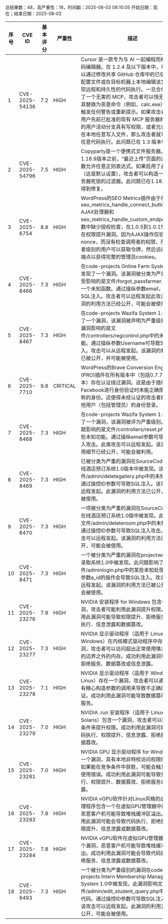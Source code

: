 总结果数：48，高严重性：18，时间戳：2025-08-03 08:10:05
开始日期：现在；结束日期：2025-08-02

| 序号 | CVE ID | 基本评分 | 严重性 | 描述 | 参考资料 |
|-----|--------|------------|----------|-------------|------------|
| 1 | CVE-2025-54136 | 7.2  | HIGH | Cursor 是一款专为与 AI 一起编程而构建的代码编辑器。在 1.2.4 及以下版本中，攻击者可以通过修改共享 GitHub 仓库中的已信任 MCP 配置文件或在目标机器上本地编辑该文件来实现远程和持久性的代码执行。一旦合作者接受了一个无害的 MCP，攻击者可以悄无声息地将其替换为恶意命令（例如，calc.exe），而不会触发任何警告或重新提示。如果攻击者对包含用户先前已批准的现有 MCP 服务器的源仓库的用户活动分支具有写权限，或者允许攻击者在本地任意写入文件，那么攻击者就可以实现任意代码执行。此问题已在 1.3 版本中修复。 | [1]https://github.com/cursor/cursor/security/advisories/GHSA-24mc-g4xr-4395 |
| 2 | CVE-2025-54796 | 7.5  | HIGH | Copyparty是一个便携式文件服务器。在1.18.9版本之前，“最近上传”页面的过滤器参数允许任意正则表达式。如果启用了此功能（这是默认设置），攻击者可以构造一个导致服务器死锁的过滤器。此问题已在1.18.9版本中得到修复。 | [1]https://github.com/9001/copyparty/commit/09910ba80784c3980947d92f45db696398c0fd83<br>[2]https://github.com/9001/copyparty/releases/tag/v1.18.9<br>[3]https://github.com/9001/copyparty/security/advisories/GHSA-5662-2rj7-f2v6 |
| 3 | CVE-2025-6754 | 8.8  | HIGH | WordPress的SEO Metrics插件由于在seo_metrics_handle_connect_button_click() AJAX处理器和seo_metrics_handle_custom_endpoint()函数中缺少授权检查，在1.0.5到1.0.15版本中存在权限提升漏洞。因为AJAX操作仅验证了一个nonce，而没有检查调用者的权限，所以订阅者级别的用户可以获取令牌，然后访问自定义端点以获得完整的管理员cookies。 | [1]https://plugins.trac.wordpress.org/browser/seo-metrics-helper/trunk/common-functions.php<br>[2]https://plugins.trac.wordpress.org/browser/seo-metrics-helper/trunk/endpoint.php<br>[3]https://plugins.trac.wordpress.org/browser/seo-metrics-helper/trunk/seo-metrics.php<br>[4]https://plugins.trac.wordpress.org/browser/seo-metrics-helper/trunk/welcome-page.php<br>[5]https://wordpress.org/plugins/seo-metrics-helper/#developers<br>[6]https://www.wordfence.com/threat-intel/vulnerabilities/id/48658b33-ae53-4919-8180-1188f72553f7?source=cve |
| 4 | CVE-2025-8466 | 7.3  | HIGH | 在code-projects Online Farm System 1.0中发现了一个漏洞。该漏洞被分类为严重级别。受影响的是文件/forgot_passfarmer.php中的一个未知函数。通过操纵参数email，可以导致SQL注入。攻击者可以远程发起此攻击。该漏洞的利用方法已经公开，可能会被使用。 | [1]https://code-projects.org/<br>[2]https://github.com/wllovemy/cve/issues/11<br>[3]https://vuldb.com/?ctiid.318516<br>[4]https://vuldb.com/?id.318516<br>[5]https://vuldb.com/?submit.625785 |
| 5 | CVE-2025-8467 | 7.3  | HIGH | 在code-projects Wazifa System 1.0中发现了一个漏洞，该漏洞被声明为严重级别。受此漏洞影响的是文件/controllers/regcontrol.php中的未知功能。通过操纵参数Username可导致SQL注入。攻击可以从远程发起。该漏洞的利用细节已被公开，并可能被使用。 | [1]https://code-projects.org/<br>[2]https://github.com/wllovemy/cve/issues/12<br>[3]https://vuldb.com/?ctiid.318517<br>[4]https://vuldb.com/?id.318517<br>[5]https://vuldb.com/?submit.625786 |
| 6 | CVE-2025-7710 | 9.8  | CRITICAL | WordPress的Brave Conversion Engine (PRO)插件在所有版本中（包括0.7.7及之前版本）存在认证绕过漏洞。这是由于插件在通过Facebook进行身份验证时未能正确限制所声称的身份。这使得未经认证的攻击者能够以其他用户（包括管理员）的身份登录。 | [1]https://getbrave.io/brave-pro-changelog/<br>[2]https://www.wordfence.com/threat-intel/vulnerabilities/id/604249c6-b23a-40e9-984d-2014f5c97249?source=cve |
| 7 | CVE-2025-8468 | 7.3  | HIGH | 在code-projects Wazifa System 1.0中发现了一个漏洞，该漏洞被评为严重级别。受此问题影响的是文件/controllers/reset.php中的某些未知功能。通过操纵email参数可导致SQL注入攻击。此类攻击可以远程发起。该漏洞的利用细节已经公开，可能会被利用。 | [1]https://code-projects.org/<br>[2]https://github.com/wllovemy/cve/issues/13<br>[3]https://vuldb.com/?ctiid.318518<br>[4]https://vuldb.com/?id.318518<br>[5]https://vuldb.com/?submit.625787 |
| 8 | CVE-2025-8469 | 7.3  | HIGH | 已被分类为严重的漏洞在SourceCodester在线酒店预订系统1.0版本中被发现。这影响了文件/admin/deletegallery.php中的未知部分。通过操控ID参数可导致SQL注入。该攻击可以远程发起。此漏洞的利用方法已公开，可能会被使用。 | [1]https://github.com/K1nakoo/tmp01/blob/main/tmp01.md<br>[2]https://vuldb.com/?ctiid.318519<br>[3]https://vuldb.com/?id.318519<br>[4]https://vuldb.com/?submit.626017<br>[5]https://www.sourcecodester.com/ |
| 9 | CVE-2025-8470 | 7.3  | HIGH | 一项被分类为严重的漏洞在SourceCodester在线酒店预订系统1.0版中被发现。此漏洞影响文件/admin/deleteroom.php中的未知代码。通过操控ID参数可导致SQL注入攻击。此类攻击可以远程发起。该漏洞的利用方法已被公开，可能会被使用。 | [1]https://github.com/K1nakoo/tmp02/blob/main/tmp02.md<br>[2]https://vuldb.com/?ctiid.318520<br>[3]https://vuldb.com/?id.318520<br>[4]https://vuldb.com/?submit.626018<br>[5]https://www.sourcecodester.com/ |
| 10 | CVE-2025-8471 | 7.3  | HIGH | 一个被分类为严重的漏洞在projectworlds在线录取系统1.0中被发现。此问题影响了文件/adminlogin.php中的某些未知处理过程。对参数a_id的操作会导致SQL注入。攻击可能从远程发起。该漏洞的利用方法已被公开，可能会被使用。 | [1]https://github.com/tqlfront/CVE/issues/1<br>[2]https://vuldb.com/?ctiid.318521<br>[3]https://vuldb.com/?id.318521<br>[4]https://vuldb.com/?submit.626115 |
| 11 | CVE-2025-23276 | 7.8  | HIGH | NVIDIA 安装程序 for Windows 包含一个漏洞，攻击者可能利用此漏洞提升权限。成功利用此漏洞可能导致权限提升、拒绝服务、代码执行、信息泄露和数据篡改。 | [1]https://nvidia.custhelp.com/app/answers/detail/a_id/5670 |
| 12 | CVE-2025-23277 | 7.3  | HIGH | NVIDIA 显示驱动程序（适用于 Linux 和 Windows）在内核模式驱动程序中存在一个漏洞，攻击者可以访问超出正常使用情况下允许的边界之外的内存。成功利用此漏洞可能导致拒绝服务、数据篡改或信息泄露。 | [1]https://https://nvidia.custhelp.com/app/answers/detail/a_id/5670 |
| 13 | CVE-2025-23278 | 7.1  | HIGH | NVIDIA 显示驱动程序（适用于 Windows 和 Linux）存在一个漏洞，攻击者可以通过发送带有精心构造参数的调用来导致不正确的索引验证。成功利用此漏洞可能导致数据篡改或拒绝服务。 | [1]https://nvidia.custhelp.com/app/answers/detail/a_id/5670 |
| 14 | CVE-2025-23279 | 7.0  | HIGH | NVIDIA .run 安装程序（适用于 Linux 和 Solaris）包含一个漏洞，攻击者可以利用竞争条件来提升权限。成功利用此漏洞可能导致代码执行、权限提升、信息泄露、拒绝服务或数据篡改。 | [1]https://nvidia.custhelp.com/app/answers/detail/a_id/5670 |
| 15 | CVE-2025-23281 | 7.0  | HIGH | NVIDIA GPU 显示驱动程序 for Windows 包含一个漏洞，具有本地非特权访问权限的攻击者如果能在竞争条件中获胜，可能会触发释放后使用错误。成功利用此漏洞可能导致代码执行、权限提升、数据篡改、拒绝服务或信息泄露。 | [1]https://nvidia.custhelp.com/app/answers/detail/a_id/5670 |
| 16 | CVE-2025-23283 | 7.8  | HIGH | NVIDIA vGPU软件针对Linux风格的虚拟机管理程序包含一个在虚拟GPU管理器中的漏洞，恶意客户机可能导致堆栈缓冲区溢出。成功利用此漏洞可能会导致代码执行、拒绝服务、权限提升、信息泄露或数据篡改。 | [1]https://nvidia.custhelp.com/app/answers/detail/a_id/5670 |
| 17 | CVE-2025-23284 | 7.8  | HIGH | NVIDIA vGPU软件在虚拟GPU管理器中存在一个漏洞，恶意客户机可能导致堆栈缓冲区溢出。成功利用此漏洞可能会导致代码执行、拒绝服务、信息泄露或数据篡改。 | [1]https://nvidia.custhelp.com/app/answers/detail/a_id/5670 |
| 18 | CVE-2025-8493 | 7.3  | HIGH | 一个被分类为严重级别的漏洞在code-projects Intern Membership Management System 1.0中被发现。此漏洞影响文件/admin/edit_student_query.php中的未知代码。通过操控ID参数可导致SQL注入攻击。该攻击可以远程发起。此漏洞的利用方法已被公开，可能会被使用。 | [1]https://code-projects.org/<br>[2]https://vuldb.com/?ctiid.318592<br>[3]https://vuldb.com/?id.318592<br>[4]https://vuldb.com/?submit.626716<br>[5]https://www.yuque.com/gongzi-jsnek/xb2q3a/dpgm5r79h1o8mp1b?singleDoc |